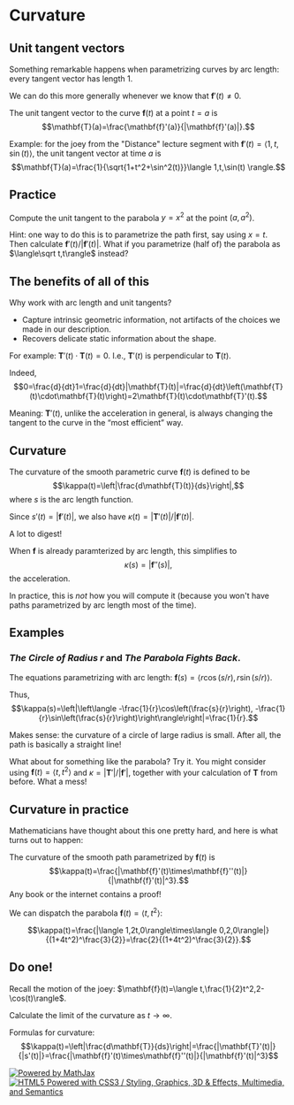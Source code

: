 Curvature
=========

Unit tangent vectors
--------------------

Something remarkable happens when parametrizing curves by arc length:
every tangent vector has length $1$.

We can do this more generally whenever we know that $\mathbf{f}'(t)\neq 0$.

The unit tangent vector to the curve $\mathbf{f}(t)$ at a point
$t=a$ is $$\mathbf{T}(a)=\frac{\mathbf{f}'(a)}{|\mathbf{f}'(a)|}.$$

Example: for the joey from the "Distance" lecture segment with
$\mathbf{f}'(t)=\langle 1,t,\sin(t)\rangle$, the unit tangent
vector at time $a$ is $$\mathbf{T}(a)=\frac{1}{\sqrt{1+t^2+\sin^2(t)}}\langle 1,t,\sin(t)
\rangle.$$

Practice
--------

Compute the unit tangent to the parabola $y=x^2$ at the point
$(a,a^2)$.

Hint: one way to do this is to parametrize the path first, say using
$x=t$. Then calculate $\mathbf{f}'(t)/|\mathbf{f}'(t)|$. What if you
parametrize (half of) the parabola as $\langle\sqrt t,t\rangle$
instead?

The benefits of all of this
---------------------------

Why work with arc length and unit tangents?

-   Capture intrinsic geometric information, not artifacts of the
    choices we made in our description.
-   Recovers delicate static information about the shape.

For example: $\mathbf{T}'(t)\cdot\mathbf{T}(t)=0.$ I.e., $\mathbf{T}'(t)$ is perpendicular to $\mathbf{T}(t)$.

Indeed, $$0=\frac{d}{dt}1=\frac{d}{dt}|\mathbf{T}(t)|=\frac{d}{dt}\left(\mathbf{T}(t)\cdot\mathbf{T}(t)\right)=2\mathbf{T}(t)\cdot\mathbf{T}'(t).$$

Meaning: $\mathbf{T}'(t)$, unlike the acceleration in general, is
always changing the tangent to the curve in the “most efficient” way.

Curvature
---------

The curvature of the smooth parametric curve $\mathbf{f}(t)$ is
defined to be $$\kappa(t)=\left|\frac{d\mathbf{T}(t)}{ds}\right|,$$ where $s$ is the arc length function.

Since $s'(t)=|\mathbf{f}'(t)|$, we also have $\kappa(t)=|\mathbf{T}'(t)|/|\mathbf{f}'(t)|$.

A lot to digest!

When $\mathbf{f}$ is already paramterized by arc length, this
simplifies to $$\kappa(s)=|\mathbf{f}''(s)|,$$ the acceleration.

In practice, this is *not* how you will compute it (because you won't
have paths parametrized by arc length most of the time).

Examples
--------

### *The Circle of Radius $r$* and *The Parabola Fights Back*.

The equations parametrizing with arc length: $\mathbf{f}(s)=\langle
r\cos(s/r),r\sin(s/r)\rangle$.

Thus, $$\kappa(s)=\left|\left\langle
-\frac{1}{r}\cos\left(\frac{s}{r}\right),
-\frac{1}{r}\sin\left(\frac{s}{r}\right)\right\rangle\right|=\frac{1}{r}.$$

Makes sense: the curvature of a circle of large radius is small. After
all, the path is basically a straight line!

What about for something like the parabola? Try it. You might consider
using $\mathbf{f}(t)=\langle t,t^2\rangle$ and $\kappa=|\mathbf{T}'|/|\mathbf{f}'|$, together with your calculation of $\mathbf{T}$
from before. What a mess!

Curvature in practice
---------------------

Mathematicians have thought about this one pretty hard, and here is what
turns out to happen:

The curvature of the smooth path parametrized by $\mathbf{f}(t)$ is
$$\kappa(t)=\frac{|\mathbf{f}'(t)\times\mathbf{f}''(t)|}{|\mathbf{f}'(t)|^3}.$$ Any book or the internet contains a proof!

We can dispatch the parabola $\mathbf{f}(t)=\langle t,t^2\rangle$:

$$\kappa(t)=\frac{|\langle 1,2t,0\rangle\times\langle
0,2,0\rangle|}{(1+4t^2)^\frac{3}{2}}=\frac{2}{(1+4t^2)^\frac{3}{2}}.$$

Do one!
-------

Recall the motion of the joey: $\mathbf{f}(t)=\langle
t,\frac{1}{2}t^2,2-\cos(t)\rangle$.

Calculate the limit of the curvature as $t\to\infty$.

Formulas for curvature: $$\kappa(t)=\left|\frac{d\mathbf{T}}{ds}\right|=\frac{|\mathbf{T}'(t)|}{|s'(t)|}=\frac{|\mathbf{f}'(t)\times\mathbf{f}''(t)|}{|\mathbf{f}'(t)|^3}$$

[![Powered by
MathJax](http://www.mathjax.org/badge.gif "Powered by MathJax")](http://www.mathjax.org/)
[![HTML5 Powered with CSS3 / Styling, Graphics, 3D & Effects,
Multimedia, and
Semantics](http://www.w3.org/html/logo/badge/html5-badge-h-css3-graphics-multimedia-semantics.png "HTML5 Powered with CSS3 / Styling, Graphics, 3D & Effects, Multimedia, and Semantics")](http://www.w3.org/html/logo/)
